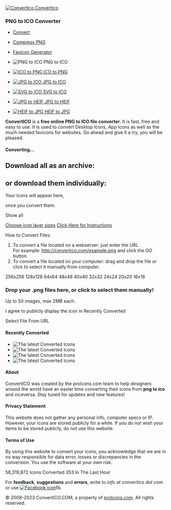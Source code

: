  [![](/thumb/85x85/imgs/CI_logo.png "ConvertIco") ConvertIco](https://www.convertico.com/ "ConvertIco.com")

### PNG to ICO Converter

* [Convert](#)
* [Compress PNG](https://www.convertico.com/compress-png)
* [Favicon Generator](https://www.convertico.com/favicon)

*  ![](/imgs/CompPDF.jpg "PNG to ICO") PNG to ICO
*  [![](/imgs/JPGtoPDF.jpg "ICO to PNG") ICO to PNG](https://www.convertico.com/ico-to-png/)
*  [![](/imgs/PDFtoJPG.jpg "JPG to ICO") JPG to ICO](https://www.convertico.com/jpg-to-ico/)
*  [![](/imgs/MergePDF.jpg "SVG to ICO") SVG to ICO](https://www.convertico.com/svg-to-ico/)
*  [![](/imgs/JPGtoHEIF.jpg "JPG to HEIF") JPG to HEIF](https://www.convertico.com/jpg-to-heif/)
*  [![](/imgs/HEIFtoJPG.jpg "HEIF to JPG") HEIF to JPG](https://www.convertico.com/heif-to-jpg/)

**ConvertICO** is a **free online PNG to ICO file converter**. It is fast, free and easy to use. It is used to convert Desktop Icons, App Icons as well as the much needed favicons for websites. Go ahead and give it a try, you will be pleased.

#### Converting...

Download all as an archive:
---------------------------

or download them individually:
------------------------------

Your icons will appear here,

once you convert them.

Show all

 [Choose icon layer sizes](#settings) [Click Here for Instructions](#instructions)

How to Convert Files:

1. To convert a file located on a webserver: just enter the URL  
    For example: http://convertico.com/example.png and click the GO button.
2. To convert a file located on your computer: drag and drop the file or click to select it manually from computer.

256x256 128x128 64x64 48x48 40x40 32x32 24x24 20x20 16x16

### Drop your .png files here, or click to select them manually!

Up to 50 images, max 2MB each.

 I agree to publicly display the icon in Recently Converted

Select File From URL 

#### Recently Converted

* ![The latest Converted Icons](/images/1732475932.3792/_previmg.png)
* ![The latest Converted Icons](/images/1732475931.514/_previmg.png)
* ![The latest Converted Icons](/images/1732475927.4624/_previmg.png)
* ![The latest Converted Icons](/images/1732475918.8998/_previmg.png)

#### About

ConvertICO was created by the proIcons.com team to help designers around the world have an easier time converting their icons from **png to ico** and viceversa. Stay tuned for updates and new features!

#### Privacy Statement

This website does not gather any personal info, computer specs or IP. However, your icons are stored publicly for a while. If you do not wish your items to be stored publicly, do not use this website.

#### Terms of Use

By using this website to convert your icons, you acknowledge that we are in no way responsible for data error, losses or discrepancies in the conversion. You use the software at your own risk.

58,319,872 Icons Converted 353 In The Last Hour

For **feedback**, **suggestions** and **errors**, write to _info at convertico dot com_ or use [![Facebook icon](../imgs/fb_ico.png)](https://www.facebook.com/convertico/)fb.  

© 2008-2023 ConvertICO.COM, a property of [proIcons.com](https://www.proicons.com/ "Download Free Icons"). All rights reserved.